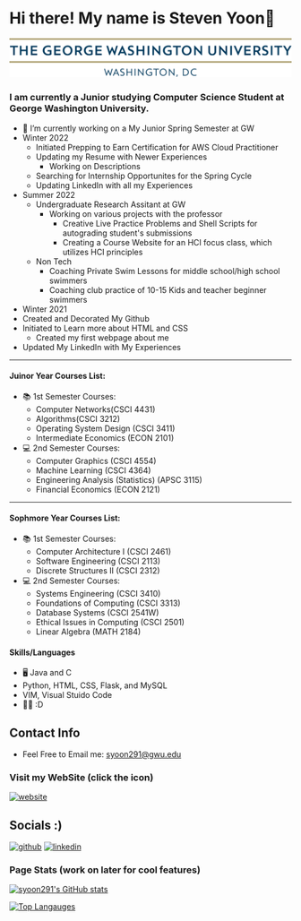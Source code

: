 # Hi there! My name is Steven Yoon👋

![I am a Junior](https://github.com/syoon291/syoon291/blob/main/gw_horizontal_2c.png)

### I am currently a Junior studying Computer Science Student at George Washington University. 

- 🔭 I’m currently working on a My Junior Spring Semester at GW
- Winter 2022
  - Initiated Prepping to Earn Certification for AWS Cloud Practitioner
  - Updating my Resume with Newer Experiences
    - Working on Descriptions
  - Searching for Internship Opportunites for the Spring Cycle
  - Updating LinkedIn with all my Experiences
- Summer 2022
  - Undergraduate Research Assitant at GW
    - Working on various projects with the professor
      - Creative Live Practice Problems and Shell Scripts for autograding student's submissions
      - Creating a Course Website for an HCI focus class, which utilizes HCI principles
  - Non Tech
    - Coaching Private Swim Lessons for middle school/high school swimmers
    - Coaching club practice of 10-15 Kids and teacher beginner swimmers
-  Winter 2021
  - Created and Decorated My Github
  - Initiated to Learn more about HTML and CSS
    - Created my first webpage about me
  - Updated My LinkedIn with My Experiences

---
#### Juinor Year Courses List: 
- 📚 1st Semester Courses: 
  - Computer Networks(CSCI 4431)
  - Algorithms(CSCI 3212)
  - Operating System Design (CSCI 3411) 
  - Intermediate Economics (ECON 2101)
- 💻 2nd Semester Courses: 
  - Computer Graphics (CSCI 4554)
  - Machine Learning (CSCI 4364)
  - Engineering Analysis (Statistics) (APSC 3115)
  - Financial Economics (ECON 2121)
---
#### Sophmore Year Courses List: 
- 📚 1st Semester Courses: 
  - Computer Architecture I (CSCI 2461)
  - Software Engineering (CSCI 2113)
  - Discrete Structures II (CSCI 2312) 
- 💻 2nd Semester Courses: 
  - Systems Engineering (CSCI 3410)
  - Foundations of Computing (CSCI 3313)
  - Database Systems (CSCI 2541W)
  - Ethical Issues in Computing (CSCI 2501)
  - Linear Algebra (MATH 2184)
#### Skills/Languages
- 🖥 Java and C 
- Python, HTML, CSS, Flask, and MySQL
- VIM, Visual Stuido Code
- 👨‍💻 :D

## Contact Info 
  * Feel Free to Email me: syoon291@gwu.edu
### Visit my WebSite (click the icon)
[<img src='https://cdn.jsdelivr.net/npm/simple-icons@3.0.1/icons/icloud.svg' alt='website' height='40'>](https://syoon291.github.io/myWebsite/)  


## Socials :) 
[<img src='https://cdn.jsdelivr.net/npm/simple-icons@3.0.1/icons/github.svg' alt='github' height='40'>](https://github.com/syoon291)  [<img src='https://cdn.jsdelivr.net/npm/simple-icons@3.0.1/icons/linkedin.svg' alt='linkedin' height='40'>](https://www.linkedin.com/in/syoon291)  



### Page Stats (work on later for cool features)
[![syoon291's GitHub stats](https://github-readme-stats.vercel.app/api?username=syoon291&show_icons=true&theme=dracula)](https://github.com/syoon291/github-readme-stats)

[![Top Langauges](https://github-readme-stats.vercel.app/api/top-langs/?username=syoon291&show_icons=true&theme=gruvbox)](https://github.com/syoon291/github-readme-stats)  


